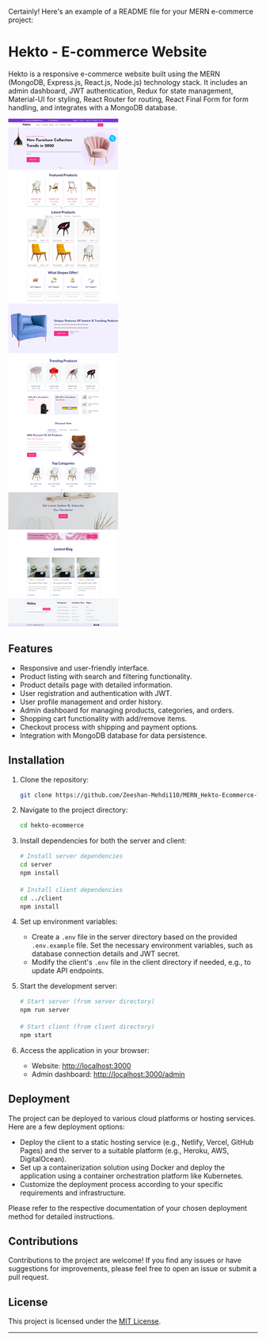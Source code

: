 Certainly! Here's an example of a README file for your MERN e-commerce project:

# Hekto - E-commerce Website

Hekto is a responsive e-commerce website built using the MERN (MongoDB, Express.js, React.js, Node.js) technology stack. It includes an admin dashboard, JWT authentication, Redux for state management, Material-UI for styling, React Router for routing, React Final Form for form handling, and integrates with a MongoDB database.

![Screenshot](./screenshot.png)

## Features

- Responsive and user-friendly interface.
- Product listing with search and filtering functionality.
- Product details page with detailed information.
- User registration and authentication with JWT.
- User profile management and order history.
- Admin dashboard for managing products, categories, and orders.
- Shopping cart functionality with add/remove items.
- Checkout process with shipping and payment options.
- Integration with MongoDB database for data persistence.

## Installation

1. Clone the repository:

   ```bash
   git clone https://github.com/Zeeshan-Mehdi110/MERN_Hekto-Ecommerce-Website
   ```

2. Navigate to the project directory:

   ```bash
   cd hekto-ecommerce
   ```

3. Install dependencies for both the server and client:

   ```bash
   # Install server dependencies
   cd server
   npm install

   # Install client dependencies
   cd ../client
   npm install
   ```

4. Set up environment variables:
   - Create a `.env` file in the server directory based on the provided `.env.example` file. Set the necessary environment variables, such as database connection details and JWT secret.
   - Modify the client's `.env` file in the client directory if needed, e.g., to update API endpoints.

5. Start the development server:

   ```bash
   # Start server (from server directory)
   npm run server

   # Start client (from client directory)
   npm start
   ```

6. Access the application in your browser:
   - Website: [http://localhost:3000](http://localhost:3000)
   - Admin dashboard: [http://localhost:3000/admin](http://localhost:3000/admin)

## Deployment

The project can be deployed to various cloud platforms or hosting services. Here are a few deployment options:

- Deploy the client to a static hosting service (e.g., Netlify, Vercel, GitHub Pages) and the server to a suitable platform (e.g., Heroku, AWS, DigitalOcean).
- Set up a containerization solution using Docker and deploy the application using a container orchestration platform like Kubernetes.
- Customize the deployment process according to your specific requirements and infrastructure.

Please refer to the respective documentation of your chosen deployment method for detailed instructions.

## Contributions

Contributions to the project are welcome! If you find any issues or have suggestions for improvements, please feel free to open an issue or submit a pull request.

## License

This project is licensed under the [MIT License](LICENSE).

---
